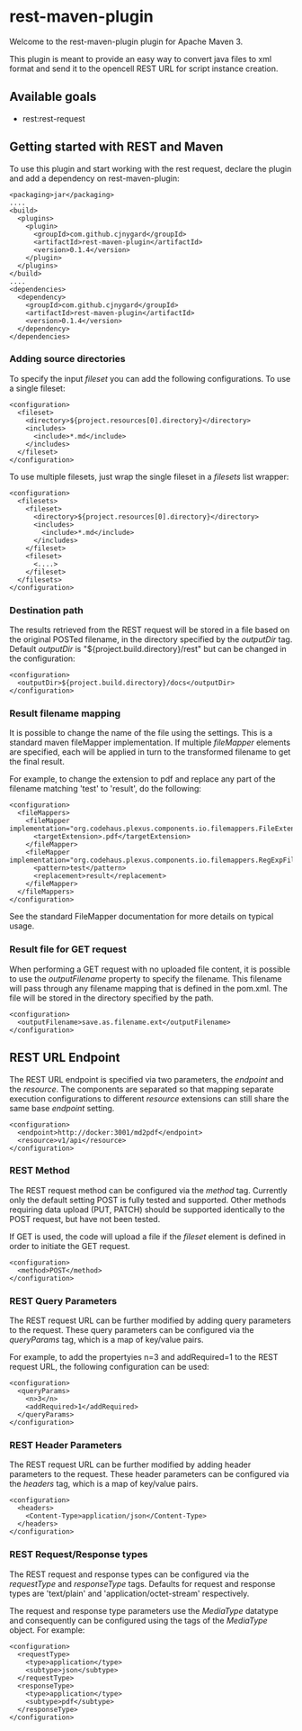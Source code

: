 # rest-maven-plugin

Welcome to the rest-maven-plugin plugin for Apache Maven 3.

This plugin is meant to provide an easy way to convert java files to xml format and send it to the opencell REST URL for script instance creation.

## Available goals

 * rest:rest-request


## Getting started with REST and Maven

To use this plugin and start working with the rest request, declare the
plugin and add a dependency on rest-maven-plugin:

    <packaging>jar</packaging>
    ....
    <build>
      <plugins>
        <plugin>
          <groupId>com.github.cjnygard</groupId>
          <artifactId>rest-maven-plugin</artifactId>
          <version>0.1.4</version>
        </plugin>
      </plugins>
    </build>
    ....
    <dependencies>
      <dependency>
        <groupId>com.github.cjnygard</groupId>
        <artifactId>rest-maven-plugin</artifactId>
        <version>0.1.4</version>
      </dependency>
    </dependencies>


### Adding source directories

To specify the input *fileset* you can add the following
configurations.  To use a single fileset:

    <configuration>
      <fileset>
        <directory>${project.resources[0].directory}</directory>
        <includes>
          <include>*.md</include>
        </includes>
      </fileset>
    </configuration>

To use multiple filesets, just wrap the single fileset in a *filesets*
list wrapper:

    <configuration>
      <filesets>
        <fileset>
          <directory>${project.resources[0].directory}</directory>
          <includes>
            <include>*.md</include>
          </includes>
        </fileset>
        <fileset>
          <....>
        </fileset>
      </filesets>
    </configuration>

### Destination path

The results retrieved from the REST request will be stored in a file
based on the original POSTed filename, in the directory specified by
the *outputDir* tag.   Default *outputDir*  is
"${project.build.directory}/rest" but can be changed in the
configuration:

    <configuration>
      <outputDir>${project.build.directory}/docs</outputDir>
    </configuration>

### Result filename mapping

It is possible to change the name of the file using the <fileMapper>
settings.  This is a standard maven fileMapper implementation.  If
multiple *fileMapper* elements are specified, each will be applied in
turn to the transformed filename to get the final result.

For example, to change the extension to pdf and replace any part of
the filename matching 'test' to 'result', do the following:

    <configuration>
      <fileMappers>
        <fileMapper implementation="org.codehaus.plexus.components.io.filemappers.FileExtensionMapper">
          <targetExtension>.pdf</targetExtension>
        </fileMapper>
        <fileMapper implementation="org.codehaus.plexus.components.io.filemappers.RegExpFileMapper">
          <pattern>test</pattern>
          <replacement>result</replacement>
        </fileMapper>
      </fileMappers>
    </configuration>

See the standard FileMapper documentation for more details on typical
usage.

### Result file for GET request

When performing a GET request with no uploaded file content, it is possible
to use the *outputFilename* property to specify the filename.  This filename
will pass through any filename mapping that is defined in the pom.xml.
The file will be stored in the directory specified by the <outputDir> path.

    <configuration>
      <outputFilename>save.as.filename.ext</outputFilename>
    </configuration>

## REST URL Endpoint

The REST URL endpoint is specified via two parameters, the *endpoint*
and the *resource*.  The components are separated so that mapping
separate execution configurations to different *resource* extensions
can still share the same base *endpoint* setting.

    <configuration>
      <endpoint>http://docker:3001/md2pdf</endpoint>
      <resource>v1/api</resource>
    </configuration>


### REST Method

The REST request method can be configured via the *method* tag.
Currently only the default setting POST is fully tested and supported.
Other methods requiring data upload (PUT, PATCH) should be supported
identically to the POST request, but have not been tested.

If GET is used, the code will upload a file if the *fileset* element
is defined in order to initiate the GET request.

    <configuration>
      <method>POST</method>
    </configuration>

### REST Query Parameters

The REST request URL can be further modified by adding query
parameters to the request.  These query parameters can be configured
via the *queryParams* tag, which is a map of key/value pairs.

For example, to add the propertyies n=3 and addRequired=1 to the REST
request URL, the following configuration can be used:

    <configuration>
      <queryParams>
        <n>3</n>
        <addRequired>1</addRequired>
      </queryParams>
    </configuration>

### REST Header Parameters

The REST request URL can be further modified by adding header
parameters to the request.  These header parameters can be configured
via the *headers* tag, which is a map of key/value pairs.

    <configuration>
      <headers>
        <Content-Type>application/json</Content-Type>
      </headers>
    </configuration>

### REST Request/Response types

The REST request and response types can be configured via the
*requestType* and *responseType* tags.  Defaults for request and
response types are 'text/plain' and 'application/octet-stream'
respectively.

The request and response type parameters use the *MediaType* datatype
and consequently can be configured using the tags of the *MediaType*
object.  For example:

    <configuration>
      <requestType>
        <type>application</type>
        <subtype>json</subtype>
      </requestType>
      <responseType>
        <type>application</type>
        <subtype>pdf</subtype>
      </responseType>
    </configuration>

